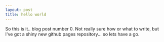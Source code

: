 ```yaml
---
layout: post
title: hello world
---
```

So this is it.. blog post number 0. Not really sure how or what to write, but I've got a shiny new github pages repository... so lets have a go. 
